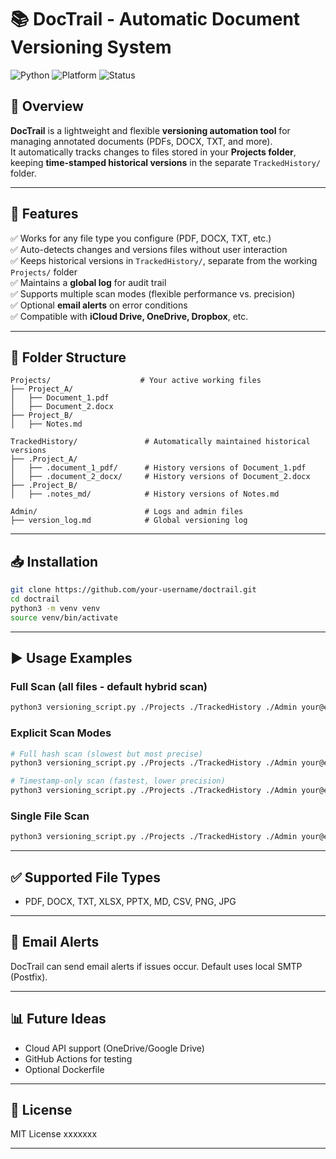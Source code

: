 
# 📚 DocTrail - Automatic Document Versioning System

![Python](https://img.shields.io/badge/Python-3.9+-blue)
![Platform](https://img.shields.io/badge/Platform-macOS%20%7C%20Linux-lightgrey)
![Status](https://img.shields.io/badge/Status-Development-yellow)

## 🌟 Overview
**DocTrail** is a lightweight and flexible **versioning automation tool** for managing annotated documents (PDFs, DOCX, TXT, and more).  
It automatically tracks changes to files stored in your **Projects folder**, keeping **time-stamped historical versions** in the separate `TrackedHistory/` folder.

---

## 🚀 Features
✅ Works for any file type you configure (PDF, DOCX, TXT, etc.)  
✅ Auto-detects changes and versions files without user interaction  
✅ Keeps historical versions in `TrackedHistory/`, separate from the working `Projects/` folder  
✅ Maintains a **global log** for audit trail  
✅ Supports multiple scan modes (flexible performance vs. precision)  
✅ Optional **email alerts** on error conditions  
✅ Compatible with **iCloud Drive, OneDrive, Dropbox**, etc.

---

## 📂 Folder Structure
```
Projects/                    # Your active working files
├── Project_A/
│   ├── Document_1.pdf
│   ├── Document_2.docx
├── Project_B/
│   ├── Notes.md

TrackedHistory/               # Automatically maintained historical versions
├── .Project_A/
│   ├── .document_1_pdf/      # History versions of Document_1.pdf
│   ├── .document_2_docx/     # History versions of Document_2.docx
├── .Project_B/
│   ├── .notes_md/            # History versions of Notes.md

Admin/                        # Logs and admin files
├── version_log.md            # Global versioning log
```

---

## 📥 Installation
```sh
git clone https://github.com/your-username/doctrail.git
cd doctrail
python3 -m venv venv
source venv/bin/activate
```

---

## ▶️ Usage Examples

### Full Scan (all files - default hybrid scan)
```sh
python3 versioning_script.py ./Projects ./TrackedHistory ./Admin your@email.com
```

### Explicit Scan Modes
```sh
# Full hash scan (slowest but most precise)
python3 versioning_script.py ./Projects ./TrackedHistory ./Admin your@email.com --hash-scan --no-email

# Timestamp-only scan (fastest, lower precision)
python3 versioning_script.py ./Projects ./TrackedHistory ./Admin your@email.com --timestamp-scan
```

### Single File Scan
```sh
python3 versioning_script.py ./Projects ./TrackedHistory ./Admin your@email.com --scan-file "./Projects/Project_A/Document_1.pdf"
```

---

## ✅ Supported File Types
- PDF, DOCX, TXT, XLSX, PPTX, MD, CSV, PNG, JPG

---

## 📧 Email Alerts
DocTrail can send email alerts if issues occur. Default uses local SMTP (Postfix).

---

## 📊 Future Ideas
- Cloud API support (OneDrive/Google Drive)
- GitHub Actions for testing
- Optional Dockerfile

---

## 📝 License
MIT License xxxxxxx

---

